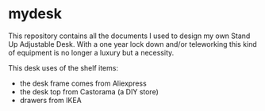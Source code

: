 # mydesk
This repository contains all the documents I used to design my own Stand Up Adjustable Desk.
With a one year lock down and/or teleworking this kind of equipment is no longer a luxury but a necessity.

This desk uses of the shelf items:
- the desk frame comes from Aliexpress
- the desk top from Castorama (a DIY store)
- drawers from IKEA

